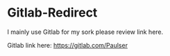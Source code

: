 # Gitlab-Redirect
I mainly use Gitlab for my sork please review link here.

Gitlab link here:
https://gitlab.com/Paulser
